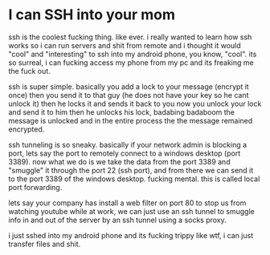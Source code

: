 # I can SSH into your mom
ssh is the coolest fucking thing. like ever. i really wanted to learn how ssh works so i can run servers and shit from remote and i thought it would "cool" and "interesting" to ssh into my android phone, you know, "cool". its so surreal, i can fucking access my phone from my pc and its freaking me the fuck out. 

ssh is super simple. basically you add a lock to your message (encrypt it once) then you send it to that guy (he does not have your key so he cant unlock it) then he locks it and sends it back to you now you unlock your lock and send it to him then he unlocks his lock, badabing badaboom the message is unlocked and in the entire process the the message remained encrypted. 

ssh tunneling is so sneaky. basically if your network admin is blocking a port, lets say the port to remotely connect to a windows desktop (port 3389). now what we do is we take the data from the port 3389 and "smuggle" it through the port 22 (ssh port), and from there we can send it to the port 3389 of the windows desktop. fucking mental. this is called local port forwarding.

lets say your company has install a web filter on port 80 to stop us from watching youtube while at work, we can just use an ssh tunnel to smuggle info in and out of the server by an ssh tunnel using a socks proxy. 

i just sshed into my android phone and its fucking trippy like wtf, i can just transfer files and shit. 


